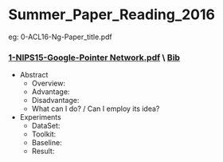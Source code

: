 # Summer_Paper_Reading_2016
eg: 0-ACL16-Ng-Paper_title.pdf


### [1-NIPS15-Google-Pointer Network.pdf](http://papers.nips.cc/paper/5866-pointer-networks.pdf) \\ [Bib](https://papers.nips.cc/paper/5866-pointer-networks/bibtex)
- Abstract
  - Overview:
  - Advantage:
  - Disadvantage:
  - What can I do? / Can I employ its idea?
- Experiments
  - DataSet:
  - Toolkit:
  - Baseline:
  - Result:


